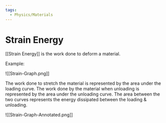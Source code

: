 ```yaml
---
tags:
  - Physics/Materials
---
```

# Strain Energy
[[Strain Energy]] is the work done to deform a material.

Example:

![[Strain-Graph.png]]

The work done to stretch the material is represented by the area under the loading curve.
The work done by the material when unloading is represented by the area under the unloading curve.
The area between the two curves represents the energy dissipated between the loading & unloading.

![[Strain-Graph-Annotated.png]]